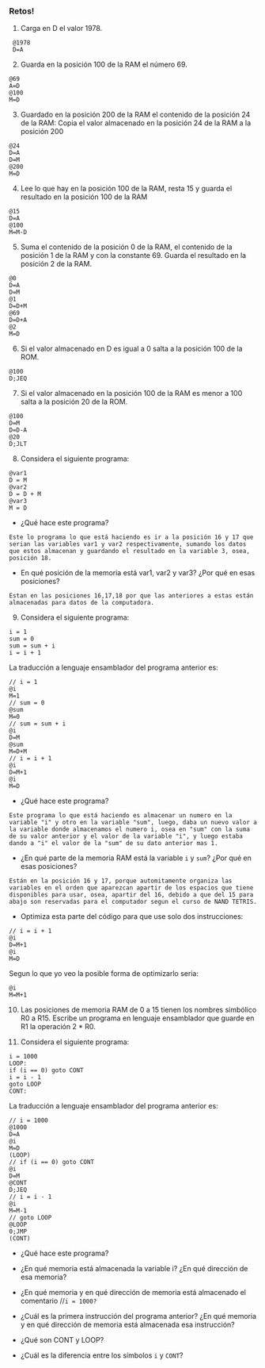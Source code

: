 ### Retos!

1. Carga en D el valor 1978.
```
 @1978
 D=A
```

2. Guarda en la posición 100 de la RAM el número 69.
```
@69
A=D
@100
M=D
```

3. Guardado en la posición 200 de la RAM el contenido de la posición 24 de la RAM: Copia el valor almacenado en la posición 24 de la RAM a la posición 200
```
@24
D=A
D=M
@200
M=D
```

4. Lee lo que hay en la posición 100 de la RAM, resta 15 y guarda el resultado en la posición 100 de la RAM
```
@15
D=A
@100
M=M-D
```

5. Suma el contenido de la posición 0 de la RAM, el contenido de la posición 1 de la RAM y con la constante 69. Guarda el resultado en la posición 2 de la RAM.
```
@0
D=A
D=M
@1
D=D+M
@69
D=D+A
@2
M=D 
```

6. Si el valor almacenado en D es igual a 0 salta a la posición 100 de la ROM.
```
@100
D;JEQ
```

7. Si el valor almacenado en la posición 100 de la RAM es menor a 100 salta a la posición 20 de la ROM.
```
@100
D=M
D=D-A
@20
D;JLT
```

8. Considera el siguiente programa:
```
@var1
D = M
@var2
D = D + M
@var3
M = D
```
- ¿Qué hace este programa?
 ```
Este lo programa lo que está haciendo es ir a la posición 16 y 17 que serian las variables var1 y var2 respectivamente, sumando los datos que estos almacenan y guardando el resultado en la variable 3, osea, posición 18. 
```
- En qué posición de la memoria está var1, var2 y var3? ¿Por qué en esas posiciones?
```
Estan en las posiciones 16,17,18 por que las anteriores a estas están almacenadas para datos de la computadora.
```

9. Considera el siguiente programa:
```
i = 1
sum = 0
sum = sum + i
i = i + 1
```
La traducción a lenguaje ensamblador del programa anterior es:
```
// i = 1
@i
M=1
// sum = 0
@sum
M=0
// sum = sum + i
@i
D=M
@sum
M=D+M
// i = i + 1
@i
D=M+1
@i
M=D
```
- ¿Qué hace este programa?
```
Este programa lo que está haciendo es almacenar un numero en la variable "i" y otro en la variable "sum", luego, daba un nuevo valor a la variable donde almacenamos el numero i, osea en "sum" con la suma de su valor anterior y el valor de la variable "i", y luego estaba dando a "i" el valor de la "sum" de su dato anterior mas 1.
```
 
- ¿En qué parte de la memoria RAM está la variable `i` y `sum`? ¿Por qué en esas posiciones?
```
Están en la posición 16 y 17, porque automitamente organiza las variables en el orden que aparezcan apartir de los espacios que tiene disponibles para usar, osea, apartir del 16, debido a que del 15 para abajo son reservadas para el computador segun el curso de NAND TETRIS.
```
 
- Optimiza esta parte del código para que use solo dos instrucciones:
```
// i = i + 1
@i
D=M+1
@i
M=D
```
Segun lo que yo veo la posible forma de optimizarlo seria:
```
@i 
M=M+1
```

10. Las posiciones de memoria RAM de 0 a 15 tienen los nombres simbólico R0 a R15. Escribe un programa en lenguaje ensamblador que guarde en R1 la operación 2 * R0.


11. Considera el siguiente programa:
```
i = 1000
LOOP:
if (i == 0) goto CONT
i = i - 1
goto LOOP
CONT:
```
La traducción a lenguaje ensamblador del programa anterior es:
```
// i = 1000
@1000
D=A
@i
M=D
(LOOP)
// if (i == 0) goto CONT
@i
D=M
@CONT
D;JEQ
// i = i - 1
@i
M=M-1
// goto LOOP
@LOOP
0;JMP
(CONT)
```

- ¿Qué hace este programa?


- ¿En qué memoria está almacenada la variable i? ¿En qué dirección de esa memoria?

 
- ¿En qué memoria y en qué dirección de memoria está almacenado el comentario //`i = 1000?`

 
- ¿Cuál es la primera instrucción del programa anterior? ¿En qué memoria y en qué dirección de memoria está almacenada esa instrucción?

 
- ¿Qué son CONT y LOOP?

  
- ¿Cuál es la diferencia entre los símbolos `i` y `CONT`?

  
